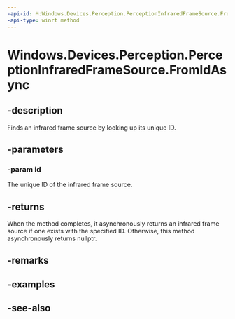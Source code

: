 ```yaml
---
-api-id: M:Windows.Devices.Perception.PerceptionInfraredFrameSource.FromIdAsync(System.String)
-api-type: winrt method
---
```


<!-- Method syntax
public Windows.Foundation.IAsyncOperation<Windows.Devices.Perception.PerceptionInfraredFrameSource> FromIdAsync(System.String id)
-->

# Windows.Devices.Perception.PerceptionInfraredFrameSource.FromIdAsync

## -description
Finds an infrared frame source by looking up its unique ID.

## -parameters
### -param id
The unique ID of the infrared frame source.

## -returns
When the method completes, it asynchronously returns an infrared frame source if one exists with the specified ID. Otherwise, this method asynchronously returns nullptr.

## -remarks

## -examples

## -see-also
